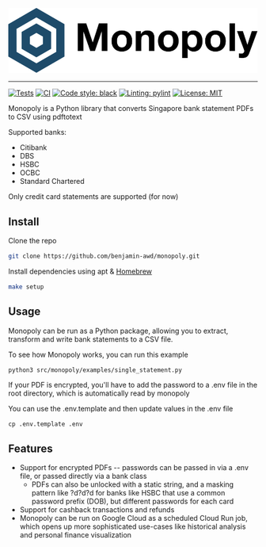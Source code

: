 ![](https://raw.githubusercontent.com/benjamin-awd/monopoly/main/docs/logo.svg)

-----------------

[![Tests](https://github.com/benjamin-awd/monopoly/actions/workflows/tests.yaml/badge.svg?branch=main&event=push)](https://github.com/benjamin-awd/monopoly/actions/workflows/tests.yaml)
[![CI](https://github.com/benjamin-awd/monopoly/actions/workflows/ci.yaml/badge.svg?branch=main&event=push)](https://github.com/benjamin-awd/monopoly/actions/workflows/ci.yaml)
[![Code style: black](https://img.shields.io/badge/code%20style-black-000000.svg)](https://github.com/psf/black)
[![Linting: pylint](https://img.shields.io/badge/linting-pylint-orange)](https://github.com/pylint-dev/pylint)
[![License: MIT](https://img.shields.io/badge/License-MIT-yellow.svg)](https://opensource.org/licenses/MIT)


Monopoly is a Python library that converts Singapore bank statement PDFs to CSV using pdftotext

Supported banks:
- Citibank
- DBS
- HSBC
- OCBC
- Standard Chartered

Only credit card statements are supported (for now)

## Install
Clone the repo
```bash
git clone https://github.com/benjamin-awd/monopoly.git
```

Install dependencies using apt & [Homebrew](https://brew.sh/)
```bash
make setup
```

## Usage
Monopoly can be run as a Python package, allowing you to extract, transform and write bank statements to a CSV file.

To see how Monopoly works, you can run this example
```bash
python3 src/monopoly/examples/single_statement.py
```

If your PDF is encrypted, you'll have to add the password to a .env file in the root directory, which is automatically read by monopoly

You can use the .env.template and then update values in the .env file
```
cp .env.template .env
```

## Features
- Support for encrypted PDFs -- passwords can be passed in via a .env file, or passed directly via a bank class
  - PDFs can also be unlocked with a static string, and a masking pattern like ?d?d?d for banks like HSBC that use a common password prefix (DOB), but different passwords for each card
- Support for cashback transactions and refunds
- Monopoly can be run on Google Cloud as a scheduled Cloud Run job, which opens up more sophisticated use-cases like historical analysis and personal finance visualization
